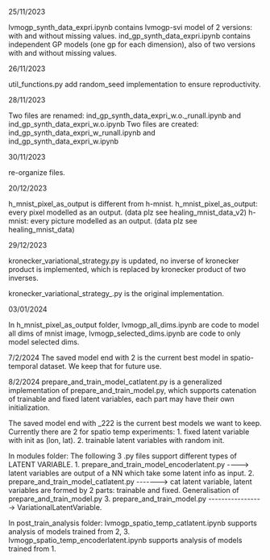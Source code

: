 
25/11/2023

lvmogp_synth_data_expri.ipynb contains lvmogp-svi model of 2 versions: with and without missing values. 
ind_gp_synth_data_expri.ipynb contains independent GP models (one gp for each dimension), also of two versions with and without missing values.

26/11/2023

util_functions.py add random_seed implementation to ensure reproductivity.

28/11/2023

Two files are renamed: ind_gp_synth_data_expri_w.o._runall.ipynb and ind_gp_synth_data_expri_w.o.ipynb
Two files are created: ind_gp_synth_data_expri_w_runall.ipynb and ind_gp_synth_data_expri_w.ipynb

30/11/2023

re-organize files.

20/12/2023

h_mnist_pixel_as_output is different from h-mnist.
h_mnist_pixel_as_output: every pixel modelled as an output. (data plz see healing_mnist_data_v2)
h-mnist: every picture modelled as an output. (data plz see healing_mnist_data)

29/12/2023

kronecker_variational_strategy.py is updated, no inverse of kronecker product is implemented, which is replaced by kronecker product of two inverses.

kronecker_variational_strategy_.py is the original implementation.

03/01/2024

In h_mnist_pixel_as_output folder,
lvmogp_all_dims.ipynb are code to model all dims of mnist image,
lvmogp_selected_dims.ipynb are code to only model selected dims. 

7/2/2024
The saved model end with 2 is the current best model in spatio-temporal dataset. We keep that for future use.

8/2/2024
prepare_and_train_model_catlatent.py is a generalized implementation of prepare_and_train_model.py, which supports catenation of trainable and fixed latent variables,
each part may have their own initialization.

The saved model end with _222 is the current best models we want to keep. 
Currently there are 2 for spatio temp experiments:
    1. fixed latent variable with init as (lon, lat).
    2. trainable latent variables with random init.

In modules folder:
    The following 3 .py files support different types of LATENT VARIABLE.
    1. prepare_and_train_model_encoderlatent.py ----> latent variables are output of a NN which take some latent info as input.
    2. prepare_and_train_model_catlatent.py  -------> cat latent variable, latent variables are formed by 2 parts: trainable and fixed. Generalisation of prepare_and_train_model.py
    3. prepare_and_train_model.py  -----------------> VariationalLatentVariable.

In post_train_analysis folder:
    lvmogp_spatio_temp_catlatent.ipynb supports analysis of models trained from 2, 3.
    lvmogp_spatio_temp_encoderlatent.ipynb supports analysis of models trained from 1. 